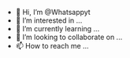 - 👋 Hi, I’m @Whatsappyt
- 👀 I’m interested in ...
- 🌱 I’m currently learning ...
- 💞️ I’m looking to collaborate on ...
- 📫 How to reach me ...

<!---
Whatsappyt/Whatsappyt is a ✨ special ✨ repository because its `README.md` (this file) appears on your GitHub profile.
You can click the Preview link to take a look at your changes.
--->
